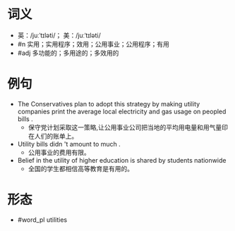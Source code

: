 # 词义
- 英：/juːˈtɪləti/； 美：/juːˈtɪləti/
- #n 实用；实用程序；效用；公用事业；公用程序；有用
- #adj 多功能的；多用途的；多效用的
# 例句
- The Conservatives plan to adopt this strategy by making utility companies print the average local electricity and gas usage on peopled bills .
	- 保守党计划采取这一策略,让公用事业公司把当地的平均用电量和用气量印在人们的账单上。
- Utility bills didn 't amount to much .
	- 公用事业的费用有限。
- Belief in the utility of higher education is shared by students nationwide
	- 全国的学生都相信高等教育是有用的。
# 形态
- #word_pl utilities
